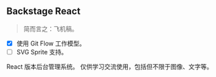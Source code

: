 ## Backstage React
> 简而言之：飞机稿。

- [x] 使用 Git Flow 工作模型。
- [ ] SVG Sprite 支持。

React 版本后台管理系统。
仅供学习交流使用，包括但不限于图像、文字等。
